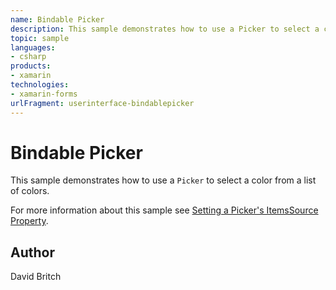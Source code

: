 ```yaml
---
name: Bindable Picker
description: This sample demonstrates how to use a Picker to select a color from a list of colors.
topic: sample
languages:
- csharp
products:
- xamarin
technologies:
- xamarin-forms
urlFragment: userinterface-bindablepicker
---
```

Bindable Picker
===============

This sample demonstrates how to use a `Picker` to select a color from a list of colors.

For more information about this sample see [Setting a Picker's ItemsSource Property](https://developer.xamarin.com/guides/xamarin-forms/user-interface/picker/populating-itemssource/).

Author
------

David Britch
